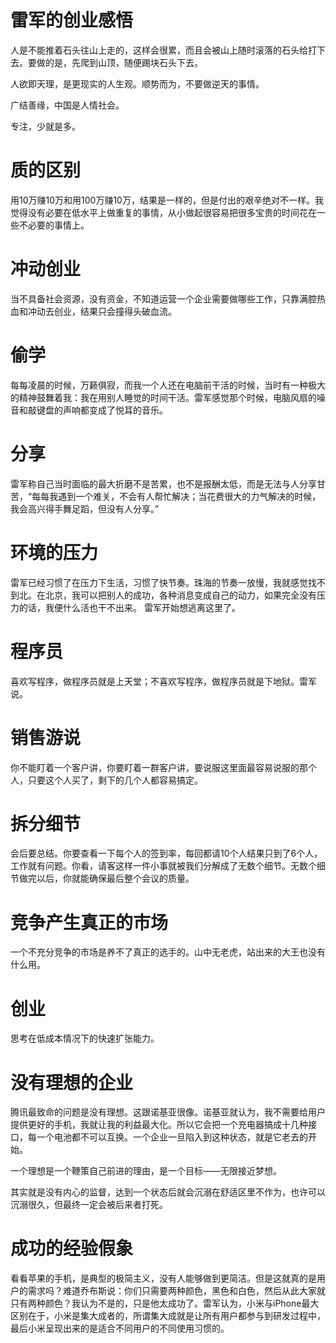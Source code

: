 # 雷军的创业感悟
人是不能推着石头往山上走的，这样会很累，而且会被山上随时滚落的石头给打下去。要做的是，先爬到山顶，随便踢块石头下去。

人欲即天理，是更现实的人生观。顺势而为，不要做逆天的事情。

广结善缘，中国是人情社会。

专注，少就是多。

# 质的区别
用10万赚10万和用100万赚10万，结果是一样的，但是付出的艰辛绝对不一样。我觉得没有必要在低水平上做重复的事情，从小做起很容易把很多宝贵的时间花在一些不必要的事情上。

# 冲动创业
当不具备社会资源，没有资金，不知道运营一个企业需要做哪些工作，只靠满腔热血和冲动去创业，结果只会撞得头破血流。

# 偷学
每每凌晨的时候，万籁俱寂，而我一个人还在电脑前干活的时候，当时有一种极大的精神鼓舞着我：我在用别人睡觉的时间干活。雷军感觉那个时候，电脑风扇的噪音和敲键盘的声响都变成了悦耳的音乐。

# 分享
雷军称自己当时面临的最大折磨不是苦累，也不是报酬太低，而是无法与人分享甘苦，“每每我遇到一个难关，不会有人帮忙解决；当花费很大的力气解决的时候，我会高兴得手舞足蹈，但没有人分享。”

# 环境的压力
雷军已经习惯了在压力下生活，习惯了快节奏。珠海的节奏一放慢，我就感觉找不到北。在北京，我可以把别人的成功，各种消息变成自己的动力，如果完全没有压力的话，我便什么活也干不出来。
雷军开始想逃离这里了。

# 程序员
喜欢写程序，做程序员就是上天堂；不喜欢写程序，做程序员就是下地狱。雷军说。

# 销售游说
你不能盯着一个客户讲，你要盯着一群客户讲，要说服这里面最容易说服的那个人，只要这个人买了，剩下的几个人都容易搞定。

# 拆分细节
会后要总结。你要查看一下每个人的签到率，每回都请10个人结果只到了6个人，工作就有问题。你看，请客这样一件小事就被我们分解成了无数个细节。无数个细节做完以后，你就能确保最后整个会议的质量。

# 竞争产生真正的市场
一个不充分竞争的市场是养不了真正的选手的。山中无老虎，站出来的大王也没有什么用。

# 创业
思考在低成本情况下的快速扩张能力。

# 没有理想的企业
腾讯最致命的问题是没有理想。这跟诺基亚很像。诺基亚就认为，我不需要给用户提供更好的手机，我就让我的利益最大化。所以它会把一个充电器搞成十几种接口，每一个电池都不可以互换。一个企业一旦陷入到这种状态，就是它老去的开始。

一个理想是一个鞭策自己前进的理由，是一个目标——无限接近梦想。

其实就是没有内心的监督，达到一个状态后就会沉溺在舒适区里不作为，也许可以沉溺很久，但最终一定会被后来者打死。

# 成功的经验假象
看看苹果的手机，是典型的极简主义，没有人能够做到更简洁。但是这就真的是用户的需求吗？难道乔布斯说：你们只需要两种颜色，黑色和白色，然后从此大家就只有两种颜色？我认为不是的，只是他太成功了。雷军认为，小米与iPhone最大区别在于，小米是集大成者的，所谓集大成就是让所有用户都参与到研发过程中，最后小米呈现出来的是适合不同用户的不同使用习惯的。